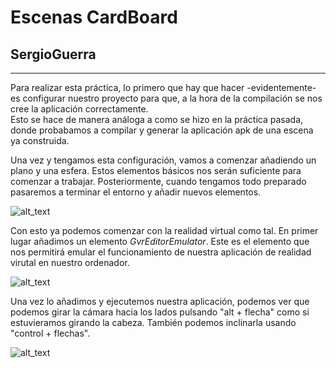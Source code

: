 # Escenas CardBoard
## SergioGuerra
---  

Para realizar esta práctica, lo primero que hay que hacer -evidentemente- es configurar nuestro proyecto para que, a la hora de la compilación se nos cree la aplicación correctamente.  
Esto se hace de manera análoga a como se hizo en la práctica pasada, donde probabamos a compilar y generar la aplicación apk de una escena ya construida.  
  
Una vez y tengamos esta configuración, vamos a comenzar añadiendo un plano y una esfera. Estos elementos básicos nos serán suficiente para comenzar a trabajar. 
Posteriormente, cuando tengamos todo preparado pasaremos a terminar el entorno y añadir nuevos elementos.   

![alt_text]()
  
Con esto ya podemos comenzar con la realidad virtual como tal. 
En primer lugar añadimos un elemento *GvrEditorEmulator*. Este es el elemento que nos permitirá emular el funcionamiento de nuestra aplicación de realidad virutal
en nuestro ordenador.  

![alt_text]()

Una vez lo añadimos y ejecutemos nuestra aplicación, podemos ver que podemos girar la cámara hacia los lados pulsando "alt + flecha" como si estuvieramos girando la cabeza. También podemos inclinarla usando "control + flechas".  
  
  ![alt_text]()
